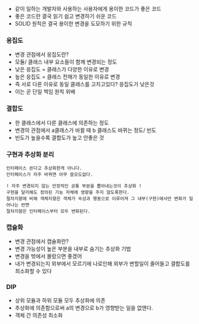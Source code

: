 - 같이 일하는 개발자와 사용하는 사용자에게 용이한 코드가 좋은 코드
- 좋은 코드란 결국 읽기 쉽고 변경하기 쉬운 코드
- SOLID 원칙은 결국 용이한 변경을 도모하기 위한 규칙

### 응집도
- 변경 관점에서 응집도란?
- 모듈/ 클래스 내부 요소들이 함께 변경되는 정도
- 낮은 응집도 = 클래스가 다양한 이유로 변경
- 높은 응집도 = 클래스 전채가 동일한 이유로 변경
- 즉 서로 다른 이유로 동일 클래스를 고치고있다? 응집도가 낮은것
- 이는 곧 단일 책임 원칙 위배

### 결합도
- 한 클래스에서 다른 클래스에 의존하는 정도
- 변경의 관점에서 a클래스가 바뀔 때 b 클래스도 바뀌는 정도/ 빈도
- 빈도가 높을수록 결합도가 높고 안좋은 것

### 구현과 추상화 분리
```
인터페이스 쓴다고 추상화한게 아니다.
인터페이스가 자주 바뀌면 아무 쓸모도없다.

! 자주 변경되지 않는 안정적인 공통 부분을 뽑아내는것이 추상화 !
구현을 달리해도 정의된 기능 자체에 영향을 주지 않도록한다.
절차지향에 비해 객체지향은 객체가 속성과 행동으로 이루어져 그 내부(구현)에서만 변화가 일어나는 반면
절차지향은 인터페이스부터 모두 변화된다.
```
### 캡슐화
- 변경 관점에서 캡슐화란?
- 변경 가능성이 높은 부분을 내부로 숨기는 추상화 기법
- 변경을 밖에서 몰랐으면 좋겠어
- 내가 변경되는지 외부에서 모르기에 나로인해 외부가 변할일이 줄어들고 결합도를 최소화할 수 있다

### DIP
- 상위 모듈과 하위 모듈 모두 추상화에 의존
- 추상화에 의존함으로써 a의 변경으로 b가 영향받는 일을 없앤다.
- 객체 간 의존성 최소화
